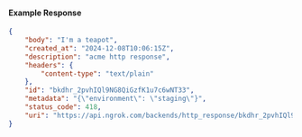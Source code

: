 <!-- Code generated for API Clients. DO NOT EDIT. -->

#### Example Response

```json
{
	"body": "I'm a teapot",
	"created_at": "2024-12-08T10:06:15Z",
	"description": "acme http response",
	"headers": {
		"content-type": "text/plain"
	},
	"id": "bkdhr_2pvhIQl9NG8QiGzfK1u7c6wNT33",
	"metadata": "{\"environment\": \"staging\"}",
	"status_code": 418,
	"uri": "https://api.ngrok.com/backends/http_response/bkdhr_2pvhIQl9NG8QiGzfK1u7c6wNT33"
}
```
